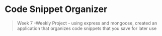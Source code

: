 # Code Snippet Organizer
> Week 7 -Weekly Project - using express and mongoose, created an application that organizes code snippets that you save for later use
